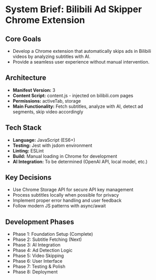 # System Brief: Bilibili Ad Skipper Chrome Extension

## Core Goals
- Develop a Chrome extension that automatically skips ads in Bilibili videos by analyzing subtitles with AI.
- Provide a seamless user experience without manual intervention.

## Architecture
- **Manifest Version:** 3
- **Content Script:** content.js - injected on bilibili.com pages
- **Permissions:** activeTab, storage
- **Main Functionality:** Fetch subtitles, analyze with AI, detect ad segments, skip video accordingly

## Tech Stack
- **Language:** JavaScript (ES6+)
- **Testing:** Jest with jsdom environment
- **Linting:** ESLint
- **Build:** Manual loading in Chrome for development
- **AI Integration:** To be determined (OpenAI API, local model, etc.)

## Key Decisions
- Use Chrome Storage API for secure API key management
- Process subtitles locally when possible for privacy
- Implement proper error handling and user feedback
- Follow modern JS patterns with async/await

## Development Phases
- Phase 1: Foundation Setup (Complete)
- Phase 2: Subtitle Fetching (Next)
- Phase 3: AI Integration
- Phase 4: Ad Detection Logic
- Phase 5: Video Skipping
- Phase 6: User Interface
- Phase 7: Testing & Polish
- Phase 8: Deployment